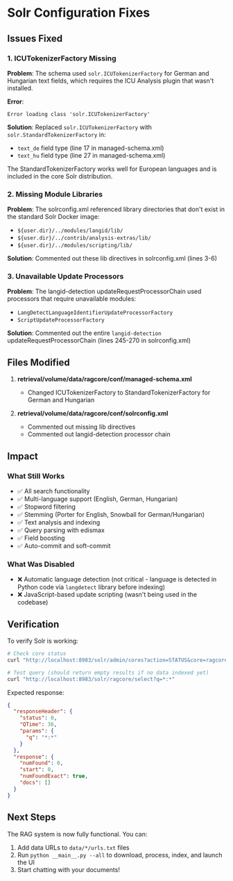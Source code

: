 # Solr Configuration Fixes

## Issues Fixed

### 1. ICUTokenizerFactory Missing
**Problem**: The schema used `solr.ICUTokenizerFactory` for German and Hungarian text fields, which requires the ICU Analysis plugin that wasn't installed.

**Error**:
```
Error loading class 'solr.ICUTokenizerFactory'
```

**Solution**: Replaced `solr.ICUTokenizerFactory` with `solr.StandardTokenizerFactory` in:
- `text_de` field type (line 17 in managed-schema.xml)
- `text_hu` field type (line 27 in managed-schema.xml)

The StandardTokenizerFactory works well for European languages and is included in the core Solr distribution.

### 2. Missing Module Libraries
**Problem**: The solrconfig.xml referenced library directories that don't exist in the standard Solr Docker image:
- `${user.dir}/../modules/langid/lib/`
- `${user.dir}/../contrib/analysis-extras/lib/`
- `${user.dir}/../modules/scripting/lib/`

**Solution**: Commented out these lib directives in solrconfig.xml (lines 3-6)

### 3. Unavailable Update Processors
**Problem**: The langid-detection updateRequestProcessorChain used processors that require unavailable modules:
- `LangDetectLanguageIdentifierUpdateProcessorFactory`
- `ScriptUpdateProcessorFactory`

**Solution**: Commented out the entire `langid-detection` updateRequestProcessorChain (lines 245-270 in solrconfig.xml)

## Files Modified

1. **retrieval/volume/data/ragcore/conf/managed-schema.xml**
   - Changed ICUTokenizerFactory to StandardTokenizerFactory for German and Hungarian

2. **retrieval/volume/data/ragcore/conf/solrconfig.xml**
   - Commented out missing lib directives
   - Commented out langid-detection processor chain

## Impact

### What Still Works
- ✅ All search functionality
- ✅ Multi-language support (English, German, Hungarian)
- ✅ Stopword filtering
- ✅ Stemming (Porter for English, Snowball for German/Hungarian)
- ✅ Text analysis and indexing
- ✅ Query parsing with edismax
- ✅ Field boosting
- ✅ Auto-commit and soft-commit

### What Was Disabled
- ❌ Automatic language detection (not critical - language is detected in Python code via `langdetect` library before indexing)
- ❌ JavaScript-based update scripting (wasn't being used in the codebase)

## Verification

To verify Solr is working:

```bash
# Check core status
curl "http://localhost:8983/solr/admin/cores?action=STATUS&core=ragcore"

# Test query (should return empty results if no data indexed yet)
curl "http://localhost:8983/solr/ragcore/select?q=*:*"
```

Expected response:
```json
{
  "responseHeader": {
    "status": 0,
    "QTime": 36,
    "params": {
      "q": "*:*"
    }
  },
  "response": {
    "numFound": 0,
    "start": 0,
    "numFoundExact": true,
    "docs": []
  }
}
```

## Next Steps

The RAG system is now fully functional. You can:

1. Add data URLs to `data/*/urls.txt` files
2. Run `python __main__.py --all` to download, process, index, and launch the UI
3. Start chatting with your documents!
